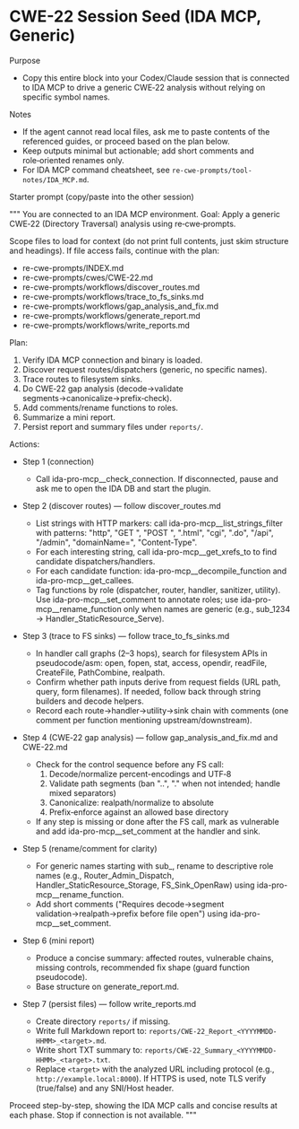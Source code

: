 # CWE-22 Session Seed (IDA MCP, Generic)

Purpose
- Copy this entire block into your Codex/Claude session that is connected to IDA MCP to drive a generic CWE‑22 analysis without relying on specific symbol names.

Notes
- If the agent cannot read local files, ask me to paste contents of the referenced guides, or proceed based on the plan below.
- Keep outputs minimal but actionable; add short comments and role‑oriented renames only.
 - For IDA MCP command cheatsheet, see `re-cwe-prompts/tool-notes/IDA_MCP.md`.

Starter prompt (copy/paste into the other session)

"""
You are connected to an IDA MCP environment. Goal: Apply a generic CWE‑22 (Directory Traversal) analysis using re‑cwe‑prompts.

Scope files to load for context (do not print full contents, just skim structure and headings). If file access fails, continue with the plan:
- re-cwe-prompts/INDEX.md
- re-cwe-prompts/cwes/CWE-22.md
- re-cwe-prompts/workflows/discover_routes.md
- re-cwe-prompts/workflows/trace_to_fs_sinks.md
- re-cwe-prompts/workflows/gap_analysis_and_fix.md
- re-cwe-prompts/workflows/generate_report.md
- re-cwe-prompts/workflows/write_reports.md

Plan:
1) Verify IDA MCP connection and binary is loaded.
2) Discover request routes/dispatchers (generic, no specific names).
3) Trace routes to filesystem sinks.
4) Do CWE‑22 gap analysis (decode→validate segments→canonicalize→prefix‑check).
5) Add comments/rename functions to roles.
6) Summarize a mini report.
7) Persist report and summary files under `reports/`.

Actions:
- Step 1 (connection)
  - Call ida-pro-mcp__check_connection. If disconnected, pause and ask me to open the IDA DB and start the plugin.

- Step 2 (discover routes) — follow discover_routes.md
  - List strings with HTTP markers: call ida-pro-mcp__list_strings_filter with patterns: "http", "GET ", "POST ", ".html", "cgi", ".do", "/api", "/admin", "domainName=", "Content-Type".
  - For each interesting string, call ida-pro-mcp__get_xrefs_to to find candidate dispatchers/handlers.
  - For each candidate function: ida-pro-mcp__decompile_function and ida-pro-mcp__get_callees.
  - Tag functions by role (dispatcher, router, handler, sanitizer, utility). Use ida-pro-mcp__set_comment to annotate roles; use ida-pro-mcp__rename_function only when names are generic (e.g., sub_1234 → Handler_StaticResource_Serve).

- Step 3 (trace to FS sinks) — follow trace_to_fs_sinks.md
  - In handler call graphs (2–3 hops), search for filesystem APIs in pseudocode/asm: open, fopen, stat, access, opendir, readFile, CreateFile, PathCombine, realpath.
  - Confirm whether path inputs derive from request fields (URL path, query, form filenames). If needed, follow back through string builders and decode helpers.
  - Record each route→handler→utility→sink chain with comments (one comment per function mentioning upstream/downstream).

- Step 4 (CWE‑22 gap analysis) — follow gap_analysis_and_fix.md and CWE-22.md
  - Check for the control sequence before any FS call:
    1) Decode/normalize percent-encodings and UTF‑8
    2) Validate path segments (ban "..", "." when not intended; handle mixed separators)
    3) Canonicalize: realpath/normalize to absolute
    4) Prefix‑enforce against an allowed base directory
  - If any step is missing or done after the FS call, mark as vulnerable and add ida-pro-mcp__set_comment at the handler and sink.

- Step 5 (rename/comment for clarity)
  - For generic names starting with sub_, rename to descriptive role names (e.g., Router_Admin_Dispatch, Handler_StaticResource_Storage, FS_Sink_OpenRaw) using ida-pro-mcp__rename_function.
  - Add short comments ("Requires decode→segment validation→realpath→prefix before file open") using ida-pro-mcp__set_comment.

- Step 6 (mini report)
  - Produce a concise summary: affected routes, vulnerable chains, missing controls, recommended fix shape (guard function pseudocode).
  - Base structure on generate_report.md.

- Step 7 (persist files) — follow write_reports.md
  - Create directory `reports/` if missing.
  - Write full Markdown report to: `reports/CWE-22_Report_<YYYYMMDD-HHMM>_<target>.md`.
  - Write short TXT summary to: `reports/CWE-22_Summary_<YYYYMMDD-HHMM>_<target>.txt`.
  - Replace `<target>` with the analyzed URL including protocol (e.g., `http://example.local:8000`). If HTTPS is used, note TLS verify (true/false) and any SNI/Host header.

Proceed step-by-step, showing the IDA MCP calls and concise results at each phase. Stop if connection is not available.
"""
